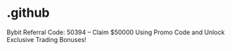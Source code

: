 # .github
Bybit Referral Code: 50394 – Claim $50000 Using Promo Code and Unlock Exclusive Trading Bonuses!
